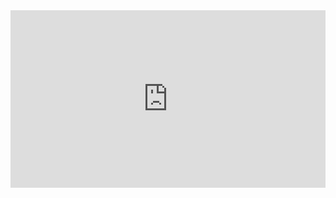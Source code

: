 <div style="position: relative; width: 100%; height: 0; padding-bottom: 56.25%;">
  <iframe srcdoc='
    <html>
      <head>
        <style>
          html, body {
            margin: 0;
            padding: 0;
            height: 100%;
            overflow: hidden;
          }
          iframe {
            position: absolute;
            top: 0;
            left: 0;
            width: 100vw;
            height: 100vh;
            border: none;
          }
        </style>
      </head>
      <body>
        <iframe src="https://cool2fun.github.io/slope/"
                sandbox="allow-scripts allow-same-origin allow-forms allow-popups allow-modals allow-downloads"
                allowfullscreen>
        </iframe>
      </body>
    </html>
  ' style="position:absolute; top:0; left:0; width:100%; height:100%; border:none;" allowfullscreen>
  </iframe>
</div>

